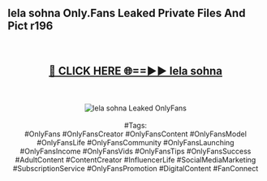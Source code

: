 <h2>lela sohna Only.Fans Leaked Private Files And Pict r196</h2>
<br>
<div align="center">
<h2><a href="https://mediafiles.top/lela_sohna" rel="nofollow">🔴 CLICK HERE 🌐==►► lela sohna</a></h2>
<br>
<br>
<a href="https://mediafiles.top/lela_sohna" rel="nofollow" data-target="animated-image.originalLink"><img src="https://i.ibb.co.com/WyWwxjT/player-gif2.gif" alt="lela sohna Leaked OnlyFans" style="max-width: 100%; display: inline-block;" data-target="animated-image.originalImage"></a>
<br><br>
#Tags:
<br>
#OnlyFans #OnlyFansCreator #OnlyFansContent #OnlyFansModel #OnlyFansLife #OnlyFansCommunity #OnlyFansLaunching #OnlyFansIncome #OnlyFansVids #OnlyFansTips #OnlyFansSuccess #AdultContent #ContentCreator #InfluencerLife #SocialMediaMarketing #SubscriptionService #OnlyFansPromotion #DigitalContent #FanConnect
</div>
<br>